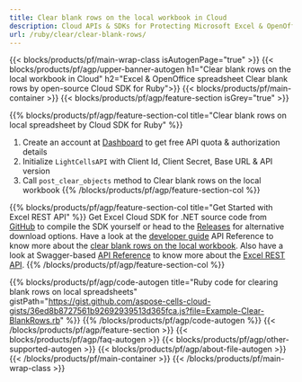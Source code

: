 ```yaml
---
title: Clear blank rows on the local workbook in Cloud 
description: Cloud APIs & SDKs for Protecting Microsoft Excel & OpenOffice Calc. Encrypt local spreadsheets with password by the Cells Cloud API.
url: /ruby/clear/clear-blank-rows/
---
```



{{< blocks/products/pf/main-wrap-class isAutogenPage="true" >}}
{{< blocks/products/pf/agp/upper-banner-autogen h1="Clear blank rows on the local workbook in Cloud" h2="Excel & OpenOffice spreadsheet Clear blank rows by open-source Cloud SDK for Ruby">}}
{{< blocks/products/pf/main-container >}}
{{< blocks/products/pf/agp/feature-section isGrey="true" >}}

{{% blocks/products/pf/agp/feature-section-col title="Clear blank rows on local spreadsheet by Cloud SDK for Ruby" %}}
1. Create an account at <a href="https://dashboard.aspose.cloud/">Dashboard</a> to get free API quota & authorization details
1. Initialize ```LightCellsAPI``` with Client Id, Client Secret, Base URL & API version
1. Call ```post_clear_objects``` method to Clear blank rows on the local workbook
{{% /blocks/products/pf/agp/feature-section-col %}}

{{% blocks/products/pf/agp/feature-section-col title="Get Started with Excel REST API" %}}
Get Excel Cloud SDK for .NET source code from [GitHub](https://github.com/aspose-cells-cloud/aspose-cells-cloud-ruby) to compile the SDK yourself or head to the [Releases](https://github.com/aspose-cells-cloud/aspose-cells-cloud-ruby/releases) for alternative download options. 
Have a look at the [developer guide](https://docs.aspose.cloud/cells/developer-guide/) API Reference to know more about the [clear blank rows on the local workbook](https://docs.aspose.cloud/cells/clear/).
Also have a look at Swagger-based [API Reference](https://apireference.aspose.cloud/cells/#/LightCells/PostClearObjects) to know more about the [Excel REST API](https://products.aspose.cloud/cells/curl/).
{{% /blocks/products/pf/agp/feature-section-col %}}

{{% blocks/products/pf/agp/code-autogen title="Ruby code for clearing blank rows on local spreadsheets" gistPath="https://gist.github.com/aspose-cells-cloud-gists/36ed8b8727561b92692939513d365fca.js?file=Example-Clear-BlankRows.rb" %}}
{{% /blocks/products/pf/agp/code-autogen %}}
{{< /blocks/products/pf/agp/feature-section >}}
{{< blocks/products/pf/agp/faq-autogen >}}
{{< blocks/products/pf/agp/other-supported-autogen >}}
{{< blocks/products/pf/agp/about-file-autogen >}}
{{< /blocks/products/pf/main-container >}}
{{< /blocks/products/pf/main-wrap-class >}}
